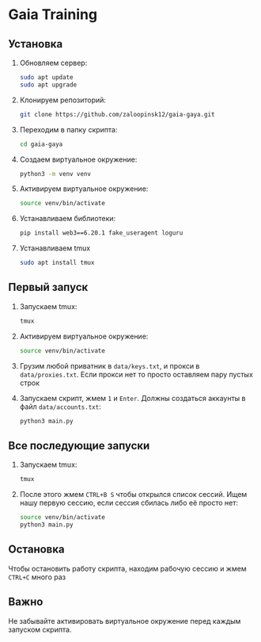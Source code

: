 # Gaia Training



## Установка
1. Обновляем сервер:
   ```bash
   sudo apt update
   sudo apt upgrade
   
2. Клонируем репозиторий:
   ```bash
   git clone https://github.com/zaloopinsk12/gaia-gaya.git

3. Переходим в папку скрипта:
   ```bash
   cd gaia-gaya

4. Создаем виртуальное окружение:
   ```bash
   python3 -m venv venv

5. Активируем виртуальное окружение:
   ```bash
   source venv/bin/activate

6. Устанавливаем библиотеки:
   ```bash
   pip install web3==6.20.1 fake_useragent loguru

7. Устанавливаем tmux
   ```bash
   sudo apt install tmux
   ```

## Первый запуск
1. Запускаем tmux:
   
   ```bash
   tmux
   ```
2. Активируем виртуальное окружение:

   ```bash
   source venv/bin/activate
   ```

3. Грузим любой приватник в `data/keys.txt`, и прокси в `data/proxies.txt`. Если прокси нет то просто оставляем пару пустых строк

4. Запускаем скрипт, жмем `1` и `Enter`. Должны создаться аккаунты в файл `data/accounts.txt`:
   ```bash
   python3 main.py
   ```

   
## Все последующие запуски

1. Запускаем tmux:
   ```bash
   tmux
   ```

2. После этого жмем `CTRL+B S` чтобы открылся список сессий. Ищем нашу первую сессию, если сессия сбилась либо её просто нет:
   ```bash
   source venv/bin/activate
   python3 main.py
   ```

## Остановка
   Чтобы остановить работу скрипта, находим рабочую сессию и жмем `CTRL+C` много раз

## Важно
   Не забывайте активировать виртуальное окружение перед каждым запуском скрипта.

